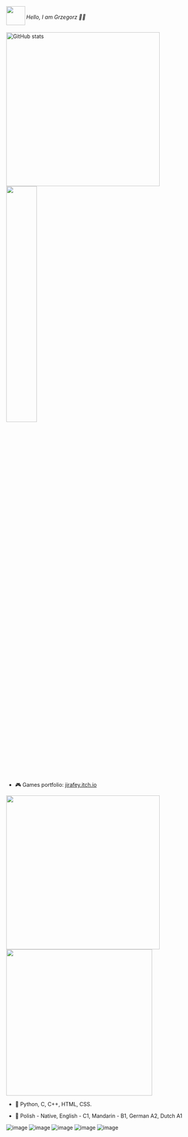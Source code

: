 
<img src="https://media1.giphy.com/media/OfgFXNVi8gnEXvbske/giphy.gif" height="50" align="left"/>

###### Hello, I am Grzegorz 👋🏻 

<img alt="GitHub stats" src="https://github-readme-stats.vercel.app/api?username=Jirafey&bg_color=80,f0cd7b,f1ce7d,f5e58d,f4e892,81613a,f2cf7b&title_color=4B311A&text_color=000&count_private=true&hide_border=true" width="407" align="left">
<img src="https://github-readme-stats.vercel.app/api/top-langs/?username=Jirafey&layout=compact&bg_color=20,f4e892,f1ce7d,f5e58d,f0cd7b,f0cd7b&title_color=4B311A&text_color=000&count_private=true&hide_border=true"count_private=true&theme=deafult" style="width: 40%; max-width: 40%; min-width: 40%;"></a> <br>

                                                                                                                                         
- 🎮 Games portfolio: [jirafey.itch.io](https://jirafey.itch.io/)
<img src="https://user-images.githubusercontent.com/97115044/211225862-ca5d3ff0-3309-4d28-8d0a-37a4f82c02c8.png" width = "407" align="left" >
<img src ="https://user-images.githubusercontent.com/97115044/211226136-ad454810-2a24-426a-b924-2a4dd61c1e99.png" width = "387" >
<br>
                                                                                                                               
- 💛 Python, C, C++, HTML, CSS.
                                                                                                                               
- 💬 Polish - Native, English - C1, Mandarin - B1, German A2, Dutch A1

  
![image](https://user-images.githubusercontent.com/97115044/211226106-f5a5bb21-87f4-44f4-8c18-0160dbe98b2e.png)
![image](https://user-images.githubusercontent.com/97115044/211226136-ad454810-2a24-426a-b924-2a4dd61c1e99.png)
![image](https://user-images.githubusercontent.com/97115044/211226160-781c2698-5f7c-470b-8296-a9f632af0e1f.png)
![image](https://user-images.githubusercontent.com/97115044/211226173-e6833289-eabf-453a-bd4f-c6f8f131302d.png)
![image](https://user-images.githubusercontent.com/97115044/211226183-ca0adf0c-078a-4517-9863-dad10b710f16.png)
